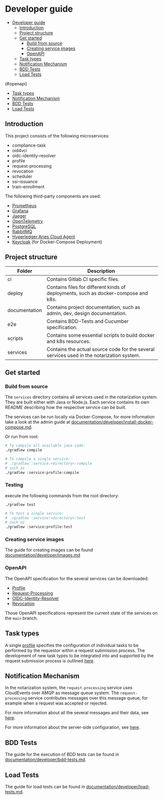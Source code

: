 # Developer guide

<!-- TOC -->

- [Developer guide](#developer-guide)
    - [Introduction](#introduction)
    - [Project structure](#project-structure)
    - [Get started](#get-started)
        - [Build from source](#build-from-source)
        - [Creating service images](#creating-service-images)
        - [OpenAPI](#openapi)
    - [Task types](#task-types)
    - [Notification Mechanism](#notification-mechanism)
    - [BDD Tests](#bdd-tests)
    - [Load Tests](#load-tests)

<!-- /TOC -->(#openapi)
- [Task types](#task-types)
- [Notification Mechanism](#notification-mechanism)
- [BDD Tests](#bdd-tests)
- [Load Tests](#load-tests)

<!-- /TOC -->

## Introduction

This project consists of the following microservices:

- compliance-task
- oid4vci
- oidc-identity-resolver
- profile
- request-processing
- revocation
- scheduler
- ssi-issuance
- train-enrollment

The following third-party components are used:

- [Prometheus](https://prometheus.io/)
- [Grafana](https://grafana.com/)
- [Jaeger](https://www.jaegertracing.io/)
- [OpenTelemetry](https://opentelemetry.io/)
- [PostgreSQL](https://www.postgresql.org/)
- [RabbitMQ](https://www.rabbitmq.com/)
- [Hyperledger Aries Cloud Agent](https://github.com/hyperledger/aries-cloudagent-python)
- [Keycloak](https://www.keycloak.org/) (for Docker-Compose Deployment)

## Project structure

| Folder        | Description                                                                               |
|---------------|-------------------------------------------------------------------------------------------|
| ci            | Contains Gitlab CI specific files.                                                        |
| deploy        | Contains files for different kinds of deployments, such as docker-compose and k8s.        |
| documentation | Contains project documentation, such as admin, dev, design documentation.                 |
| e2e           | Contains BDD-Tests and Cucumber specification.                                            |
| scripts       | Contains some essential scripts to build docker and k8s resources.                        |
| services      | Contains the actual source code for the several services used in the notarization system. |

## Get started

### Build from source

The `services` directory contains all services used in the notarization system.
They are built either with Java or Node.js.
Each service contains its own README describing how the respective service can be built.

The services can be run locally via Docker-Compose, for more information take a look at the admin guide at [documentation/developer/install-docker-compose.md](../developer/install-docker-compose.md).

Or run from root:

```bash
# To compile all available java code:
./gradlew compile

# To compile a single service:
# ./gradlew :service:<directory>:compile
# such as
./gradlew :service:profile:compile
```

###  Testing

execute the following commands from the root directory:

```bash
./gradlew test

# To test a single service:
# ./gradlew :service:<directory>:test
# such as
./gradlew :service:profile:test
```

### Creating service images

The guide for creating images can be found [documentation/developer/images.md](./images.md)

### OpenAPI

The OpenAPI specification for the several services can be downloaded:

- [Profile](https://gitlab.com/gaia-x/data-infrastructure-federation-services/not/notarization-service/-/jobs/artifacts/main/download?job=openapi-profile)
- [Request-Processing](https://gitlab.com/gaia-x/data-infrastructure-federation-services/not/notarization-service/-/jobs/artifacts/main/download?job=openapi-request-processing)
- [OIDC-Identity-Resolver](https://gitlab.com/gaia-x/data-infrastructure-federation-services/not/notarization-service/-/jobs/artifacts/main/download?job=openapi-oidc-identity-resolver)
- [Revocation](https://gitlab.com/gaia-x/data-infrastructure-federation-services/not/notarization-service/-/jobs/artifacts/main/download?job=openapi-revocation)

Those OpenAPI specifications represent the current state of the services on the `main` branch.

## Task types

A single [profile](../admin/profiles.md) specifies the configuration of individual tasks to be performed by the requestor within a request submission process. The development of new task types to be integrated into and supported by the request submission process is outlined [here](extension-services.md).

## Notification Mechanism

In the notarization system, the `request-processing` service uses CloudEvents over AMQP as message queue system.
The `request-processing` service contributes messages over this message queue, for example when a request was accepted or rejected.

For more information about all the several messages and their data, see [here](notification-mechanism.md).

For more information about the server-side configuration, see [here](../admin/message-queue.md).

## BDD Tests

The guide for the execution of BDD tests can be found in [documentation/developer/bdd-tests.md](./bdd-tests.md).

## Load Tests

The guide for load tests can be found in [documentation/developer/load-tests.md](./load-tests.md).
